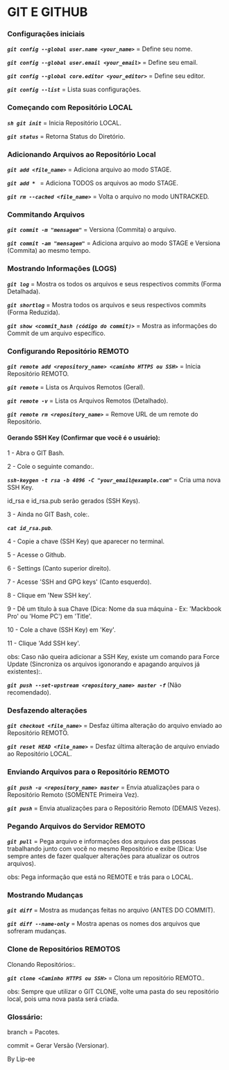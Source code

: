 # GIT E GITHUB

### Configurações iniciais
***```git config --global user.name <your_name>```*** = Define seu nome.

***```git config --global user.email <your_email>```*** = Define seu email.

***```git config --global core.editor <your_editor>```*** = Define seu editor.

***```git config --list```*** = Lista suas configurações.

### Começando com Repositório LOCAL
***```sh git init```*** = Inicia Repositório LOCAL.

***```git status```*** = Retorna Status do Diretório.

### Adicionando Arquivos ao Repositório Local
***```git add <file_name>```*** = Adiciona arquivo ao modo STAGE.

***```git add * ```*** = Adiciona TODOS os arquivos ao modo STAGE.

***```git rm --cached <file_name>```*** = Volta o arquivo no modo UNTRACKED.

### Commitando Arquivos
***```git commit -m "mensagem"```*** = Versiona (Commita) o arquivo.

***```git commit -am "mensagem"```*** = Adiciona arquivo ao modo STAGE e Versiona (Commita) ao mesmo tempo.

### Mostrando Informações (LOGS)
***```git log```*** = Mostra os todos os arquivos e seus respectivos commits (Forma Detalhada).

***```git shortlog```*** = Mostra todos os arquivos e seus respectivos commits (Forma Reduzida).

***```git show <commit_hash (código do commit)>```*** = Mostra as informações do Commit de um arquivo específico.

### Configurando Repositório REMOTO
***```git remote add <repository_name> <caminho HTTPS ou SSH>```*** = Inicia Repositório REMOTO.

***```git remote```*** = Lista os Arquivos Remotos (Geral).

***```git remote -v```*** = Lista os Arquivos Remotos (Detalhado).

***```git remote rm <repository_name>```*** = Remove URL de um remote do Repositório.


#### Gerando SSH Key (Confirmar que você é o usuário):
1 - Abra o GIT Bash.

2 - Cole o seguinte comando:.

***```ssh-keygen -t rsa -b 4096 -C "your_email@example.com"```*** = Cria uma nova SSH Key.

id_rsa e id_rsa.pub serão gerados (SSH Keys).

3 - Ainda no GIT Bash, cole:.

***```cat id_rsa.pub```***.

4 - Copie a chave (SSH Key) que aparecer no terminal.

5 - Acesse o Github.

6 - Settings (Canto superior direito).

7 - Acesse 'SSH and GPG keys' (Canto esquerdo).

8 - Clique em 'New SSH key'.

9 - Dê um titulo à sua Chave (Dica: Nome da sua máquina - Ex: 'Mackbook Pro' ou 'Home PC') em 'Title'.

10 - Cole a chave (SSH Key) em 'Key'.

11 - Clique 'Add SSH key'.


obs: Caso não queira adicionar a SSH Key, existe um comando para Force Update (Sincroniza os arquivos igonorando e apagando arquivos já existentes):.

***```git push --set-upstream <repository_name> master -f```*** (Não recomendado).



### Desfazendo alterações
***```git checkout <file_name>```*** = Desfaz última alteração do arquivo enviado ao Repositório REMOTO.

***```git reset HEAD <file_name>```*** = Desfaz última alteração de arquivo enviado ao Repositório LOCAL.


### Enviando Arquivos para o Repositório REMOTO
***```git push -u <repository_name> master```*** = Envia atualizações para o Repositório Remoto (SOMENTE Primeira Vez).

***```git push```*** = Envia atualizações para o Repositório Remoto (DEMAIS Vezes).


### Pegando Arquivos do Servidor REMOTO
***```git pull```*** = Pega arquivo e informações dos arquivos das pessoas trabalhando junto com você no mesmo Repositório e exibe (Dica: Use sempre antes de fazer qualquer alterações para atualizar os outros arquivos).

obs: Pega informação que está no REMOTE e trás para o LOCAL.


### Mostrando Mudanças
***```git diff```*** = Mostra as mudanças feitas no arquivo (ANTES DO COMMIT).

***```git diff --name-only```*** = Mostra apenas os nomes dos arquivos que sofreram mudanças.


### Clone de Repositórios REMOTOS
Clonando Repositórios:.


***```git clone <Caminho HTTPS ou SSH>```*** = Clona um repositório REMOTO..

obs: Sempre que utilizar o GIT CLONE, volte uma pasta do seu repositório local, pois uma nova pasta será criada.



### Glossário:
branch = Pacotes.

commit = Gerar Versão (Versionar).



By Lip-ee

